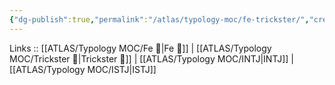 ```yaml
---
{"dg-publish":true,"permalink":"/atlas/typology-moc/fe-trickster/","created":"","updated":""}
---
```


Links :: [[ATLAS/Typology MOC/Fe 💉\|Fe 💉]] | [[ATLAS/Typology MOC/Trickster 🤡\|Trickster 🤡]] | [[ATLAS/Typology MOC/INTJ\|INTJ]] | [[ATLAS/Typology MOC/ISTJ\|ISTJ]]